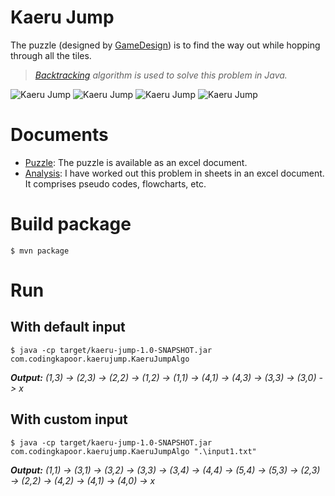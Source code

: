 # Kaeru Jump
The puzzle (designed by [GameDesign](http://www.gamedesign.jp/flash/kaeru/kaeru.html)) is to find the way out while hopping through all the tiles.

> *[Backtracking](https://en.wikipedia.org/wiki/Backtracking) algorithm is used to solve this problem in Java.*

![Kaeru Jump](https://github.com/codingkapoor/solve-for-x/blob/master/java/kaeru-jump/doc/images/kaeru-jump-1.JPG)
![Kaeru Jump](https://github.com/codingkapoor/solve-for-x/blob/master/java/kaeru-jump/doc/images/kaeru-jump-2.JPG)
![Kaeru Jump](https://github.com/codingkapoor/solve-for-x/blob/master/java/kaeru-jump/doc/images/kaeru-jump-3.JPG)
![Kaeru Jump](https://github.com/codingkapoor/solve-for-x/blob/master/java/kaeru-jump/doc/images/kaeru-jump-4.JPG)

# Documents
- [Puzzle](https://github.com/codingkapoor/solve-for-x/blob/master/java/kaeru-jump/doc/puzzle.xls): 
The puzzle is available as an excel document.
- [Analysis](https://github.com/codingkapoor/solve-for-x/blob/master/java/kaeru-jump/doc/analysis.xls): 
I have worked out this problem in sheets in an excel document. It comprises pseudo codes, flowcharts, etc.

# Build package
```$ mvn package```

# Run 
## With default input

```$ java -cp target/kaeru-jump-1.0-SNAPSHOT.jar com.codingkapoor.kaerujump.KaeruJumpAlgo```

***Output:***
*(1,3) -> (2,3) -> (2,2) -> (1,2) -> (1,1) -> (4,1) -> (4,3) -> (3,3) -> (3,0) -> x*

## With custom input

```$ java -cp target/kaeru-jump-1.0-SNAPSHOT.jar com.codingkapoor.kaerujump.KaeruJumpAlgo ".\input1.txt"```

***Output:***
*(1,1) -> (3,1) -> (3,2) -> (3,3) -> (3,4) -> (4,4) -> (5,4) -> (5,3) -> (2,3) -> (2,2) -> (4,2) -> (4,1) -> (4,0) -> x*

